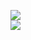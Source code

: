 [![](https://img.shields.io/badge/Made%20With-Github%20Spray-lightgrey.svg?style=for-the-badge&logo=github)](https://github.com/Annihil/github-spray#5978)  
[![](https://i.imgur.com/2DrTn0Z.gif)](https://github.com/Annihil/github-spray)